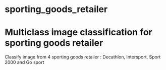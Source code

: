 # sporting_goods_retailer
# Multiclass image classification for sporting goods retailer
Classify image from 4 sporting goods retailer : Decathlon, Intersport, Sport 2000 and Go sport
